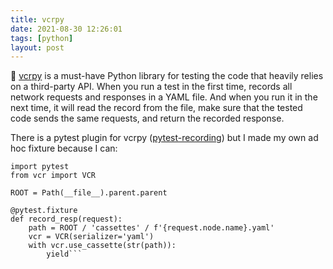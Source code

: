 ```yaml
---
title: vcrpy
date: 2021-08-30 12:26:01
tags: [python]
layout: post
---
```


🐍 [vcrpy](https://github.com/kevin1024/vcrpy) is a must-have Python library for testing the code that heavily relies on a third-party API. When you run a test in the first time, records all network requests and responses in a YAML file. And when you run it in the next time, it will read the record from the file, make sure that the tested code sends the same requests, and return the recorded response.

There is a pytest plugin for vcrpy ([pytest-recording](https://github.com/kiwicom/pytest-recording)) but I made my own ad hoc fixture because I can:

```from pathlib import Path
import pytest
from vcr import VCR

ROOT = Path(__file__).parent.parent

@pytest.fixture
def record_resp(request):
    path = ROOT / 'cassettes' / f'{request.node.name}.yaml'
    vcr = VCR(serializer='yaml')
    with vcr.use_cassette(str(path)):
        yield```
